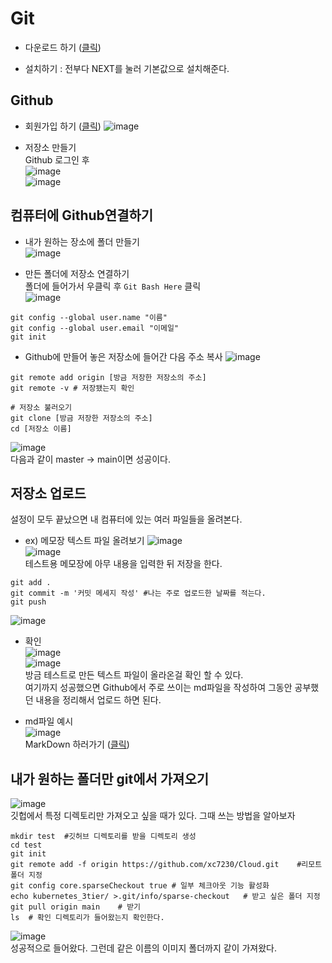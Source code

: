 # Git
- 다운로드 하기 ([클릭](https://git-scm.com/downloads))

- 설치하기 : 전부다 NEXT를 눌러 기본값으로 설치해준다.

## Github
- 회원가입 하기 ([클릭](https://github.com/))
![image](./image/git/4.png)<br/>

- 저장소 만들기<br/>
Github 로그인 후<br/>
![image](./image/git/1.png)<br/>
![image](./image/git/2.png)<br/>

## 컴퓨터에 Github연결하기
- 내가 원하는 장소에 폴더 만들기<br/>
![image](./image/git/5.png)<br/>

- 만든 폴더에 저장소 연결하기<br/>
폴더에 들어가서 우클릭 후 `Git Bash Here` 클릭<br/>
![image](./image/git/6.png)<br/>



```shell
git config --global user.name "이름"
git config --global user.email "이메일"
git init
```
- Github에 만들어 놓은 저장소에 들어간 다음 주소 복사
![image](./image/git/7.png)<br/>

``` shell
git remote add origin [방금 저장한 저장소의 주소]
git remote -v # 저장됐는지 확인

# 저장소 불러오기
git clone [방금 저장한 저장소의 주소]
cd [저장소 이름] 
```
![image](./image/git/8.png)<br/>
다음과 같이 master -> main이면 성공이다.<br/>

## 저장소 업로드<br/>
설정이 모두 끝났으면 내 컴퓨터에 있는 여러 파일들을 올려본다.
- ex) 메모장 텍스트 파일 올려보기
![image](./image/git/9.png)<br/>
![image](./image/git/10.png)<br/>
테스트용 메모장에 아무 내용을 입력한 뒤 저장을 한다.<br/>
```shell
git add .
git commit -m '커밋 메세지 작성' #나는 주로 업로드한 날짜를 적는다.
git push
```
![image](./image/git/11.png)<br/>

- 확인<br/>
![image](./image/git/12.png)<br/>
![image](./image/git/13.png)<br/>
방금 테스트로 만든 텍스트 파일이 올라온걸 확인 할 수 있다.<br/>
여기까지 성공했으면 Github에서 주로 쓰이는 md파일을 작성하여 그동안 공부했던 내용을 정리해서 업로드 하면 된다.<br/>

- md파일 예시<br/>
![image](./image/git/14.png)<br/>
MarkDown 하러가기 ([클릭](https://github.com/xc7230/Git/blob/main/markdown.md))


## 내가 원하는 폴더만 git에서 가져오기
![image](./image/git/15.png)<br/>
깃헙에서 특정 디렉토리만 가져오고 싶을 때가 있다. 그때 쓰는 방법을 알아보자
```shell
mkdir test  #깃허브 디렉토리를 받을 디렉토리 생성
cd test 
git init
git remote add -f origin https://github.com/xc7230/Cloud.git    #리모트 폴더 지정
git config core.sparseCheckout true # 일부 체크아웃 기능 활성화
echo kubernetes_3tier/ >.git/info/sparse-checkout   # 받고 싶은 폴더 지정
git pull origin main    # 받기
ls  # 확인 디렉토리가 들어왔는지 확인한다.
```
![image](./image/git/16.png)<br/>
성공적으로 들어왔다. 그런데 같은 이름의 이미지 폴더까지 같이 가져왔다.<br/>

